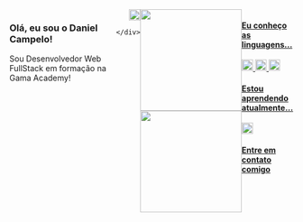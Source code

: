 <div style="display: flex">
    <div>
        <h3>Olá, eu sou o Daniel Campelo!</h3> 
        <p>Sou Desenvolvedor Web FullStack em formação na Gama Academy!<p>
    </div>
    <div align="right">
        <img src="https://cdn.jsdelivr.net/gh/devicons/devicon/icons/linkedin/linkedin-original.svg" width="20px" heigth="20px"/>
          
    </div>
</div>

##
<div style="display: flex">
  <a href="https://github.com/DanielCampelo10">
  <img height="180em" src="https://github-readme-stats.vercel.app/api?username=DanielCampelo10&show_icons=true&theme=dracula&include_all_commits=true&count_private=true"/>
  <img height="180em" src="https://github-readme-stats.vercel.app/api/top-langs/?username=DanielCampelo10&layout=compact&langs_count=7&theme=dracula"/>
</div>

<h4>Eu conheço as linguagens...</h4>
<p align="left">
<img src="https://cdn.jsdelivr.net/gh/devicons/devicon/icons/html5/html5-original.svg" width="20px" heigth="20px"/>
<img src="https://cdn.jsdelivr.net/gh/devicons/devicon/icons/css3/css3-original.svg" width="20px" heigth="20px"/>
<img src="https://cdn.jsdelivr.net/gh/devicons/devicon/icons/javascript/javascript-original.svg" width="20px" heigth="20px"/>
</p>
<h4>Estou aprendendo atualmente...</h4>
<p align="left">
<img src="https://cdn.jsdelivr.net/gh/devicons/devicon/icons/arduino/arduino-original.svg" width="20px" heigth="20px"/>
</p>

<h4>Entre em contato comigo</h4>
<!--
**DanielCampelo10/DanielCampelo10** is a ✨ _special_ ✨ repository because its `README.md` (this file) appears on your GitHub profile.

Here are some ideas to get you started:

- 🔭 I’m currently working on ...
- 🌱 I’m currently learning ...
- 👯 I’m looking to collaborate on ...
- 🤔 I’m looking for help with ...
- 💬 Ask me about ...
- 📫 How to reach me: ...
- 😄 Pronouns: ...
- ⚡ Fun fact: ...
-->
